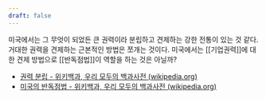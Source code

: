 ```yaml
---
draft: false
---
```

미국에서는 그 무엇이 되었든 큰 권력이라 분립하고 견제하는 강한 전통이 있는 것 같다.
거대한 권력을 견제하는 근본적인 방법은 쪼개는 것이다.
미국에서는 [[기업권력]]에 대한 견제 방법으로 [[반독점법]]이 역할을 하는 것은 아닐까?

- [권력 분립 - 위키백과, 우리 모두의 백과사전 (wikipedia.org)](https://ko.wikipedia.org/wiki/%EA%B6%8C%EB%A0%A5_%EB%B6%84%EB%A6%BD)
- [미국의 반독점법 - 위키백과, 우리 모두의 백과사전 (wikipedia.org)](https://ko.wikipedia.org/wiki/%EB%AF%B8%EA%B5%AD%EC%9D%98_%EB%B0%98%EB%8F%85%EC%A0%90%EB%B2%95)
